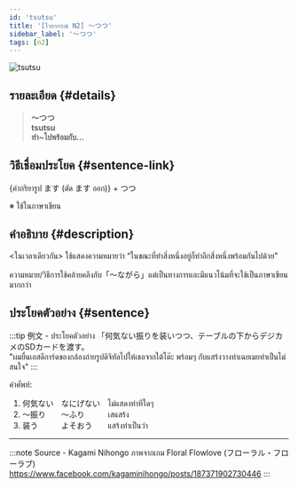 ```yaml
---
id: 'tsutsu'
title: '[ไวยากรณ์ N2] 〜つつ'
sidebar_label: '〜つつ'
tags: [n2]
---
```


![tsutsu](https://res.cloudinary.com/kagamiweb/image/upload/v1631627508/nihongo/grammar/n2/tsutsu.png)

## รายละเอียด {#details}

> **〜つつ**  
> **tsutsu**  
> **ทำ~ไปพร้อมกับ...**

## วิธีเชื่อมประโยค {#sentence-link}

{คำกริยารูป ます (ตัด ます ออก)} + つつ

※ ใช้ในภาษาเขียน

## คำอธิบาย {#description}

<ในเวลาเดียวกัน> ใช้แสดงความหมายว่า “ในขณะที่ทำสิ่งหนึ่งอยู่ก็ทำอีกสิ่งหนึ่งพร้อมกันไปด้วย”

ความหมาย/วิธีการใช้คล้ายคลึงกับ「～ながら」แต่เป็นทางการและมีแนวโน้มที่จะใช้เป็นภาษาเขียนมากกว่า

## ประโยคตัวอย่าง {#sentence}

:::tip 例文 - ประโยคตัวอย่าง
「何気ない振りを装いつつ、テーブルの下からデジカメのSDカードを渡す。  
"ผมยื่นเอสดีการ์ดของกล้องถ่ายรูปดิจิทัลไปให้เธอจากใต้โต๊ะ พร้อมๆ กับแสร้งวางท่าเฉยเมยทำเป็นไม่สนใจ"
:::

คำศัพท์:  
1. 何気ない　なにげない　ไม่แสดงท่าทีใดๆ
2. 〜振り　　〜ふり　　　เสแสร้ง
3. 装う　　　よそおう　　แสร้งทำเป็นว่า

---
:::note Source - Kagami Nihongo
ภาพจากเกม Floral Flowlove (フローラル・フローラブ)  
https://www.facebook.com/kagaminihongo/posts/187371902730446
:::